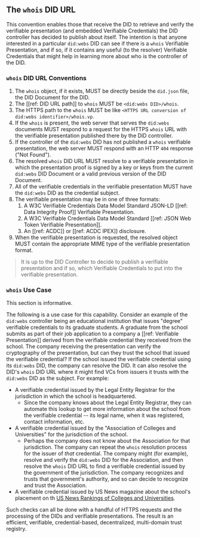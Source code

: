 ## The `whois` DID URL
This convention enables those that receive the DID to retrieve and verify the verifiable presentation (and embedded Verifiable Credentials) the DID controller has decided to publish about itself. The intention is that anyone interested in a particular `did:webs` DID can see if there is a `whois` Verifiable Presentation, and if so, if it contains any useful (to the resolver) Verifiable Credentials that might help in learning more about who is the controller of the DID.

### `whois` DID URL Conventions
1. The `whois` object, if it exists, MUST be directly beside the `did.json` file, the DID Document for the DID.
1. The [[ref: DID URL path]] to `whois` MUST be `<did:webs DID>/whois`.
1. The HTTPS path to the `whois` MUST be like `<HTTPS URL conversion of did:webs identifier>/whois.vp`.
1. If the `whois` is present, the web server that serves the `did:webs` documents MUST respond to a request for the HTTPS `whois` URL with the verifiable presentation published there by the DID controller.
1. If the controller of the `did:webs` DID has not published a `whois` verifiable presentation, the web server MUST respond with an HTTP `404` response ("Not Found").
1. The resolved `whois` DID URL MUST resolve to a verifiable presentation in which the presentation proof is signed by a key or keys from the current `did:webs` DID Document or a valid previous version of the DID Document.
1. All of the verifiable credentials in the verifiable presentation MUST have the `did:webs` DID as the credential subject.
1. The verifiable presentation may be in one of three formats:
    1. A W3C Verifiable Credentials Data Model Standard JSON-LD [[ref: Data Integrity Proof]] Verifiable Presentation.
    1. A W3C Verifiable Credentials Data Model Standard [[ref: JSON Web Token Verifiable Presentation]].
    1. An [[ref: ACDC]] or [[ref: ACDC IPEX]] disclosure.
1. When the verifiable presentation is requested, the resolved object MUST contain the appropriate MIME type of the verifiable presentation format.

> It is up to the DID Controller to decide to publish a verifiable presentation and if so, which Verifiable Credentials to put into the verifiable presentation.

### `whois` Use Case
This section is informative.

The following is a use case for this capability. Consider an example of the `did:webs` controller being an educational institution that issues "degree" verifiable credentials to its graduate students. A graduate from the school submits as part of their job application to a company a [[ref: Verifiable Presentation]] derived from the verifiable credential they received from the school. The company receiving the presentation can verify the cryptography of the presentation, but can they trust the school that issued the verifiable credential? If the school issued the verifiable credential using its `did:webs` DID, the company can resolve the DID. It can also resolve the DID's `whois` DID URL where it might find VCs from issuers it trusts with the `did:webs` DID as the subject. For example:

* A verifiable credential issued by the Legal Entity Registrar for the jurisdiction in which the school is headquartered.
  * Since the company knows about the Legal Entity Registrar, they can automate this lookup to get more information about the school from the verifiable credential -- its legal name, when it was registered, contact information, etc.
* A verifiable credential issued by the "Association of Colleges and Universities" for the jurisdiction of the school.
  * Perhaps the company does not know about the Association for that jurisdiction. The company can repeat the `whois` resolution process for the issuer of _that_ credential. The company might (for example), resolve and verify the `did:webs` DID for the Association, and then resolve the `whois` DID URL to find a verifiable credential issued by the government of the jurisdiction. The company recognizes and trusts that government's authority, and so can decide to recognize and trust the Association.
* A verifiable credential issued by US News magazine about the school's placement on th [US News Rankings of Colleges and Universities].

Such checks can all be done with a handful of HTTPS requests and the processing of the DIDs and verifiable presentations. The result is an efficient, verifiable, credential-based, decentralized, multi-domain trust registry.

[US News Rankings of Colleges and Universities]: https://www.usnews.com/education/best-global-universities